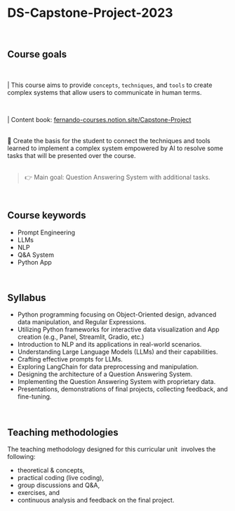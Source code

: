# DS-Capstone-Project-2023

<br>

## Course goals

<br>

| This course aims to provide `concepts`, `techniques`, and `tools` to create complex systems that allow users to communicate in human terms.

<br>

| Content book: [fernando-courses.notion.site/Capstone-Project](https://fernando-courses.notion.site/Capstone-Project-19aa25d3e52841f1a4be0a1d7d1715f9?pvs=4)

<br>

<aside>
💬 Create the basis for the student to connect the techniques and tools learned to implement a complex system empowered by AI to resolve some tasks that will be presented over the course.
</aside>

<br>

> 👉 Main goal: Question Answering System with additional tasks.

<br>

## Course keywords

- Prompt Engineering
- LLMs
- NLP
- Q&A System
- Python App

<br>

## Syllabus

- Python programming focusing on Object-Oriented design, advanced data manipulation, and Regular Expressions.
- Utilizing Python frameworks for interactive data visualization and App creation (e.g., Panel, Streamlit, Gradio, etc.)
- Introduction to NLP and its applications in real-world scenarios.
- Understanding Large Language Models (LLMs) and their capabilities.
- Crafting effective prompts for LLMs.
- Exploring LangChain for data preprocessing and manipulation.
- Designing the architecture of a Question Answering System.
- Implementing the Question Answering System with proprietary data.
- Presentations, demonstrations of final projects, collecting feedback, and fine-tuning.

<br>

## Teaching methodologies

The teaching methodology designed for this curricular unit  involves the following:

- theoretical & concepts,
- practical coding (live coding),
- group discussions and Q&A,
- exercises, and
- continuous analysis and feedback on the final project.
